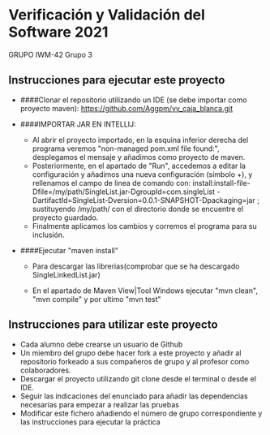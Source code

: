 # Verificación y Validación del Software 2021
GRUPO IWM-42 Grupo 3


## Instrucciones para ejecutar este proyecto
* ####Clonar el repositorio utilizando un IDE
  (se debe importar como proyecto maven): https://github.com/Aggpm/vv_caja_blanca.git
* ####IMPORTAR JAR EN INTELLIJ:
  * Al abrir el proyecto importado, en la esquina inferior derecha del programa veremos "non-managed pom.xml file found:", desplegamos el mensaje y añadimos como proyecto de maven.
  * Posteriormente, en el apartado de "Run", accedemos a editar la configuración y añadimos una nueva configuración (símbolo +), y rellenamos el campo de linea de comando con:
    install:install-file-Dfile=/my/path/SingleList.jar-DgroupId=com.singleList -DartifactId=SingleList-Dversion=0.0.1-SNAPSHOT-Dpackaging=jar ; sustituyendo /my/path/ con el directorio donde se encuentre el proyecto guardado.
  * Finalmente aplicamos los cambios y corremos el programa para su inclusión.

* ####Ejecutar "maven install" 
  * Para descargar las librerias(comprobar que se ha descargado SingleLinkedList.jar)

  * En el apartado de Maven View|Tool Windows ejecutar "mvn clean", "mvn compile" y por ultimo "mvn test"

## Instrucciones para utilizar este proyecto

* Cada alumno debe crearse un usuario de Github
* Un miembro del grupo debe hacer fork a este proyecto y añadir al repositorio forkeado a sus compañeros de grupo y al profesor como colaboradores.
* Descargar el proyecto utilizando git clone desde el terminal o desde el IDE.
* Seguir las indicaciones del enunciado para añadir las dependencias necesarias para empezar a realizar las pruebas
* Modificar este fichero añadiendo el número de grupo correspondiente y las instrucciones para ejecutar la práctica